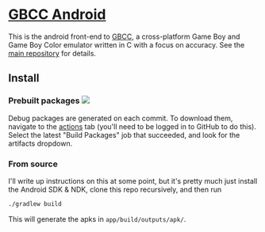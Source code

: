 # [GBCC Android](https://gbcc.github.io)
This is the android front-end to [GBCC](https://gbcc.github.io), a
cross-platform Game Boy and Game Boy Color emulator written in C with a focus
on accuracy. See the [main repository](https://github.com/philj56/gbcc) for
details.

## Install
### Prebuilt packages ![](https://github.com/philj56/gbcc-android/workflows/Build%20APK/badge.svg)
Debug packages are generated on each commit. To download them, navigate to the
[actions](https://github.com/philj56/gbcc-android/actions) tab (you'll need to
be logged in to GitHub to do this). Select the latest "Build Packages" job that
succeeded, and look for the artifacts dropdown.

### From source
I'll write up instructions on this at some point, but it's pretty much just
install the Android SDK & NDK, clone this repo recursively, and then run

```sh
./gradlew build
```

This will generate the apks in `app/build/outputs/apk/`.
